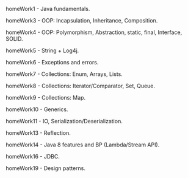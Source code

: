 homeWork1 - Java fundamentals.

homeWork3 - OOP: Incapsulation, Inheritance, Composition.

homeWork4 - OOP: Polymorphism, Abstraction, static, final, Interface, SOLID.

homeWork5 - String + Log4j.

homeWork6 - Exceptions and errors.

homeWork7 - Collections: Enum, Arrays, Lists.

homeWork8 - Collections: Iterator/Comparator, Set, Queue.

homeWork9 - Collections: Map.

homeWork10 - Generics.

homeWork11 - IO, Serialization/Deserialization.

homeWork13 - Reflection.

homeWork14 - Java 8 features and BP (Lambda/Stream API).

homeWork16 - JDBC.

homeWork19 - Design patterns.
